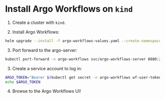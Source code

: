 # Install Argo Workflows on `kind`

1. Create a cluster with `kind`.

2. Install Argo Workflows:

```bash
helm upgrade --install -f argo-workflows-values.yaml --create-namespace --namespace argo-workflows argo-workflows argo/argo-workflows
```

3. Port forward to the argo-server:

```bash
kubectl port-forward -n argo-workflows svc/argo-workflows-server 8080:2746
```

3. Create a service account to log in:

```bash
ARGO_TOKEN="Bearer $(kubectl get secret -n argo-workflows wf-user-token -o=jsonpath='{.data.token}' | base64 --decode)"
echo $ARGO_TOKEN
```

4. Browse to the Argo Workflows UI!
